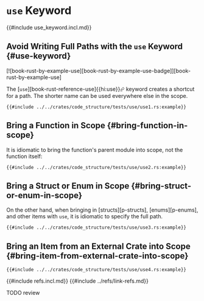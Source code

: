 # `use` Keyword

{{#include use_keyword.incl.md}}

## Avoid Writing Full Paths with the `use` Keyword {#use-keyword}

[![book-rust-by-example-use][book-rust-by-example-use-badge]][book-rust-by-example-use]

The [`use`][book-rust-reference-use]{{hi:use}}⮳ keyword creates a shortcut for a path. The shorter name can be used everywhere else in the scope.

```rust,editable
{{#include ../../crates/code_structure/tests/use/use1.rs:example}}
```

## Bring a Function in Scope {#bring-function-in-scope}

It is idiomatic to bring the function's parent module into scope, not the function itself:

```rust,editable
{{#include ../../crates/code_structure/tests/use/use2.rs:example}}
```

## Bring a Struct or Enum in Scope {#bring-struct-or-enum-in-scope}

On the other hand, when bringing in [structs][p-structs], [enums][p-enums], and other items with `use`, it is idiomatic to specify the full path.

```rust,editable
{{#include ../../crates/code_structure/tests/use/use3.rs:example}}
```

## Bring an Item from an External Crate into Scope {#bring-item-from-external-crate-into-scope}

```rust,editable
{{#include ../../crates/code_structure/tests/use/use4.rs:example}}
```

{{#include refs.incl.md}}
{{#include ../refs/link-refs.md}}

<div class="hidden">
TODO review
</div>
